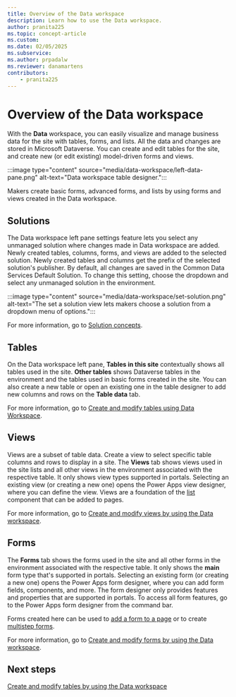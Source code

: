 ```yaml
---
title: Overview of the Data workspace
description: Learn how to use the Data workspace.
author: pranita225
ms.topic: concept-article
ms.custom: 
ms.date: 02/05/2025
ms.subservice:
ms.author: prpadalw
ms.reviewer: danamartens
contributors:
    - pranita225
---
```

# Overview of the Data workspace

With the **Data** workspace, you can easily visualize and manage business data for the site with tables, forms, and lists. All the data and changes are stored in Microsoft Dataverse. You can create and edit tables for the site, and create new (or edit existing) model-driven forms and views.

:::image type="content" source="media/data-workspace/left-data-pane.png" alt-text="Data workspace table designer.":::

Makers create basic forms, advanced forms, and lists by using forms and views created in the Data workspace.

## Solutions

The Data workspace left pane settings feature lets you select any unmanaged solution where changes made in Data workspace are added. Newly created tables, columns, forms, and views are added to the selected solution. Newly created tables and columns get the prefix of the selected solution's publisher. By default, all changes are saved in the Common Data Services Default Solution. To change this setting, choose the dropdown and select any unmanaged solution in the environment.

:::image type="content" source="media/data-workspace/set-solution.png" alt-text="The set a solution view lets makers choose a solution from a dropdown menu of options.":::

For more information, go to [Solution concepts](/power-platform/alm/solution-concepts-alm).

## Tables

On the Data workspace left pane, **Tables in this site** contextually shows all tables used in the site. **Other tables** shows Dataverse tables in the environment and the tables used in basic forms created in the site. You can also create a new table or open an existing one in the table designer to add new columns and rows on the **Table data** tab.

For more information, go to [Create and modify tables using Data Workspace](../configure/data-workspace-tables.md).

## Views

Views are a subset of table data. Create a view to select specific table columns and rows to display in a site. The **Views** tab shows views used in the site lists and all other views in the environment associated with the respective table. It only shows view types supported in portals. Selecting an existing view (or creating a new one) opens the Power Apps view designer, where you can define the view. Views are a foundation of the [list](add-list.md) component that can be added to pages.

For more information, go to [Create and modify views by using the Data workspace](../configure/data-workspace-views.md).

## Forms

The **Forms** tab shows the forms used in the site and all other forms in the environment associated with the respective table. It only shows the **main** form type that's supported in portals. Selecting an existing form (or creating a new one) opens the Power Apps form designer, where you can add form fields, components, and more. The form designer only provides features and properties that are supported in portals. To access all form features, go to the Power Apps form designer from the command bar.

Forms created here can be used to [add a form to a page](add-form.md) or to create [multistep forms](multistep-forms.md).

For more information, go to [Create and modify forms by using the Data workspace](../configure/data-workspace-forms.md).

## Next steps

[Create and modify tables by using the Data workspace](../configure/data-workspace-tables.md)
